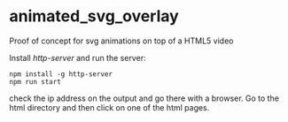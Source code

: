 # animated_svg_overlay

Proof of concept for svg animations on top of a HTML5 video

Install _http-server_ and run the server:

```
npm install -g http-server
npm run start
```

check the ip address on the output and go there with a browser. 
Go to the html directory and then click on one of the html pages.
